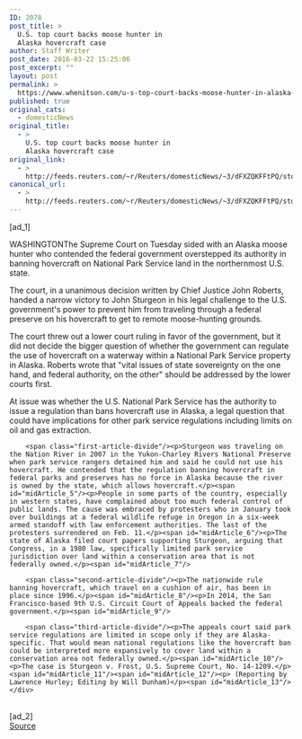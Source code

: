 ```yaml
---
ID: 2078
post_title: >
  U.S. top court backs moose hunter in
  Alaska hovercraft case
author: Staff Writer
post_date: 2016-03-22 15:25:06
post_excerpt: ""
layout: post
permalink: >
  https://www.whenitson.com/u-s-top-court-backs-moose-hunter-in-alaska-hovercraft-case/
published: true
original_cats:
  - domesticNews
original_title:
  - >
    U.S. top court backs moose hunter in
    Alaska hovercraft case
original_link:
  - >
    http://feeds.reuters.com/~r/Reuters/domesticNews/~3/dFXZQKFFtPQ/story01.htm
canonical_url:
  - >
    http://feeds.reuters.com/~r/Reuters/domesticNews/~3/dFXZQKFFtPQ/story01.htm
---
```

 [ad_1]
<br><div id="articleText">
<span id="midArticle_start"/>

<span id="midArticle_0"/><span class="focusParagraph" readability="4"><p><span class="articleLocation">WASHINGTON</span>The Supreme Court on Tuesday sided with an Alaska moose hunter who contended the federal government overstepped its authority in banning hovercraft on National Park Service land in the northernmost U.S. state.</p></span><span id="midArticle_1"/><p>The court, in a unanimous decision written by Chief Justice John Roberts, handed a narrow victory to John Sturgeon in his legal challenge to the U.S. government's power to prevent him from traveling through a federal preserve on his hovercraft to get to remote moose-hunting grounds.</p><span id="midArticle_2"/><p>The court threw out a lower court ruling in favor of the government, but it did not decide the bigger question of whether the government can regulate the use of hovercraft on a waterway within a National Park Service property in Alaska. Roberts wrote that "vital issues of state sovereignty on the one hand, and federal authority, on the other" should be addressed by the lower courts first.</p><span id="midArticle_3"/><p>At issue was whether the U.S. National Park Service has the authority to issue a regulation than bans hovercraft use in Alaska, a legal question that could have implications for other park service regulations including limits on oil and gas extraction.</p><span id="midArticle_4"/>
        
        <span class="first-article-divide"/><p>Sturgeon was traveling on the Nation River in 2007 in the Yukon-Charley Rivers National Preserve when park service rangers detained him and said he could not use his hovercraft. He contended that the regulation banning hovercraft in federal parks and preserves has no force in Alaska because the river is owned by the state, which allows hovercraft.</p><span id="midArticle_5"/><p>People in some parts of the country, especially in western states, have complained about too much federal control of public lands. The cause was embraced by protesters who in January took over buildings at a federal wildlife refuge in Oregon in a six-week armed standoff with law enforcement authorities. The last of the protesters surrendered on Feb. 11.</p><span id="midArticle_6"/><p>The state of Alaska filed court papers supporting Sturgeon, arguing that Congress, in a 1980 law, specifically limited park service jurisdiction over land within a conservation area that is not federally owned.</p><span id="midArticle_7"/>
        
        <span class="second-article-divide"/><p>The nationwide rule banning hovercraft, which travel on a cushion of air, has been in place since 1996.</p><span id="midArticle_8"/><p>In 2014, the San Francisco-based 9th U.S. Circuit Court of Appeals backed the federal government.</p><span id="midArticle_9"/>
        
        <span class="third-article-divide"/><p>The appeals court said park service regulations are limited in scope only if they are Alaska-specific. That would mean national regulations like the hovercraft ban could be interpreted more expansively to cover land within a conservation area not federally owned.</p><span id="midArticle_10"/><p>The case is Sturgeon v. Frost, U.S. Supreme Court, No. 14-1209.</p><span id="midArticle_11"/><span id="midArticle_12"/><p> (Reporting by Lawrence Hurley; Editing by Will Dunham)</p><span id="midArticle_13"/></div>
<br>[ad_2]
<br><a href="http://feeds.reuters.com/~r/Reuters/domesticNews/~3/dFXZQKFFtPQ/story01.htm">Source </a>